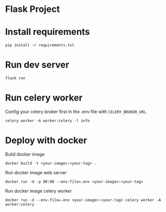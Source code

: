 Flask Project
=============

# Install requirements

```
pip install -r requirements.txt
```

# Run dev server

```
flask run
```

# Run celery worker

Config your celery broker first in the .env file with `CELERY_BROKER_URL`.

```
celery worker -A worker:celery -l info
```

# Deploy with docker

Build docker image

```
docker build -t <your-image>:<your-tag> .
```

Run docker image web server

```
docker run -d -p 80:80 --env-file=.env <your-image>:<your-tag>
```

Run docker image celery worker

```
docker run -d --env-file=.env <your-image>:<your-tag> celery worker -A worker:celery
```
